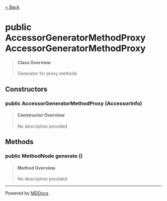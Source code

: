[< Back](../README.md)
# public AccessorGeneratorMethodProxy AccessorGeneratorMethodProxy #
>#### Class Overview ####
>Generator for proxy methods
## Constructors ##
### public AccessorGeneratorMethodProxy (AccessorInfo) ###
>#### Constructor Overview ####
>No description provided
>
## Methods ##
### public MethodNode generate () ###
>#### Method Overview ####
>No description provided
>

---
Powered by [MDDocs](https://github.com/VRCube/MDDocs)